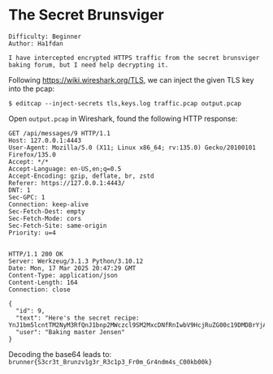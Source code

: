 # The Secret Brunsviger

```
Difficulty: Beginner
Author: Ha1fdan

I have intercepted encrypted HTTPS traffic from the secret brunsviger baking forum, but I need help decrypting it.
```

Following <https://wiki.wireshark.org/TLS>, we can inject the given TLS key into the pcap:

```shell
$ editcap --inject-secrets tls,keys.log traffic.pcap output.pcap
```

Open `output.pcap` in Wireshark, found the following HTTP response:

```
GET /api/messages/9 HTTP/1.1
Host: 127.0.0.1:4443
User-Agent: Mozilla/5.0 (X11; Linux x86_64; rv:135.0) Gecko/20100101 Firefox/135.0
Accept: */*
Accept-Language: en-US,en;q=0.5
Accept-Encoding: gzip, deflate, br, zstd
Referer: https://127.0.0.1:4443/
DNT: 1
Sec-GPC: 1
Connection: keep-alive
Sec-Fetch-Dest: empty
Sec-Fetch-Mode: cors
Sec-Fetch-Site: same-origin
Priority: u=4


HTTP/1.1 200 OK
Server: Werkzeug/3.1.3 Python/3.10.12
Date: Mon, 17 Mar 2025 20:47:29 GMT
Content-Type: application/json
Content-Length: 164
Connection: close

{
  "id": 9,
  "text": "Here's the secret recipe: YnJ1bm5lcntTM2NyM3RfQnJ1bnp2MWczcl9SM2MxcDNfRnIwbV9HcjRuZG00c19DMDBrYjAwa30=",
  "user": "Baking master Jensen"
}
```

Decoding the base64 leads to: `brunner{S3cr3t_Brunzv1g3r_R3c1p3_Fr0m_Gr4ndm4s_C00kb00k}`
